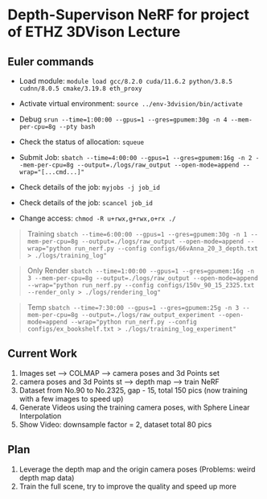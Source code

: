 # Depth-Supervison NeRF for project of ETHZ 3DVison Lecture

## Euler commands
* Load module: `module load gcc/8.2.0 cuda/11.6.2 python/3.8.5 cudnn/8.0.5 cmake/3.19.8 eth_proxy`

* Activate virtual environment: `source ../env-3dvision/bin/activate`

* Debug `srun --time=1:00:00 --gpus=1 --gres=gpumem:30g -n 4 --mem-per-cpu=8g --pty bash`
* Check the status of allocation: `squeue`

* Submit Job: `sbatch --time=4:00:00 --gpus=1 --gres=gpumem:16g -n 2 --mem-per-cpu=8g --output=./logs/raw_output --open-mode=append --wrap="[...cmd...]"`
* Check details of the job: `myjobs -j job_id`
* Check details of the job: `scancel job_id`

* Change access: `chmod -R u+rwx,g+rwx,o+rx ./`

> Training `sbatch --time=6:00:00 --gpus=1 --gres=gpumem:30g -n 1 --mem-per-cpu=8g --output=./logs/raw_output --open-mode=append --wrap="python run_nerf.py --config configs/66vAnna_20_3_depth.txt > ./logs/training_log"`

> Only Render `sbatch --time=1:00:00 --gpus=1 --gres=gpumem:16g -n 3 --mem-per-cpu=8g --output=./logs/raw_output --open-mode=append --wrap="python run_nerf.py --config configs/150v_90_15_2325.txt --render_only > ./logs/rendering_log"`

> Temp `sbatch --time=7:30:00 --gpus=1 --gres=gpumem:25g -n 3 --mem-per-cpu=8g --output=./logs/raw_output_experiment --open-mode=append --wrap="python run_nerf.py --config configs/ex_bookshelf.txt > ./logs/training_log_experiment"`

## Current Work

1. Images set --> COLMAP --> camera poses and 3d Points set
2. camera poses and 3d Points st --> depth map --> train NeRF
3. Dataset from No.90 to No.2325, gap - 15, total 150 pics (now training with a few images to speed up)
4. Generate Videos using the training camera poses, with Sphere Linear Interpolation
5. Show Video: downsample factor = 2, dataset total 80 pics

## Plan

1. Leverage the depth map and the origin camera poses (Problems: weird depth map data)
2. Train the full scene, try to improve the quality and speed up more


